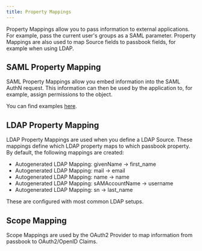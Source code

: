 ```yaml
---
title: Property Mappings
---
```


Property Mappings allow you to pass information to external applications. For example, pass the current user's groups as a SAML parameter. Property Mappings are also used to map Source fields to passbook fields, for example when using LDAP.

## SAML Property Mapping

SAML Property Mappings allow you embed information into the SAML AuthN request. This information can then be used by the application to, for example, assign permissions to the object.

You can find examples [here](integrations/).

## LDAP Property Mapping

LDAP Property Mappings are used when you define a LDAP Source. These mappings define which LDAP property maps to which passbook property. By default, the following mappings are created:

- Autogenerated LDAP Mapping: givenName -> first_name
- Autogenerated LDAP Mapping: mail -> email
- Autogenerated LDAP Mapping: name -> name
- Autogenerated LDAP Mapping: sAMAccountName -> username
- Autogenerated LDAP Mapping: sn -> last_name

These are configured with most common LDAP setups.

## Scope Mapping

Scope Mappings are used by the OAuth2 Provider to map information from passbook to OAuth2/OpenID Claims.
